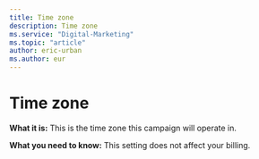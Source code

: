 ```yaml
---
title: Time zone
description: Time zone
ms.service: "Digital-Marketing"
ms.topic: "article"
author: eric-urban
ms.author: eur
---
```


# Time zone

**What it is:** This is the time zone this campaign will operate in.

**What you need to know:** This setting does not affect your billing.


